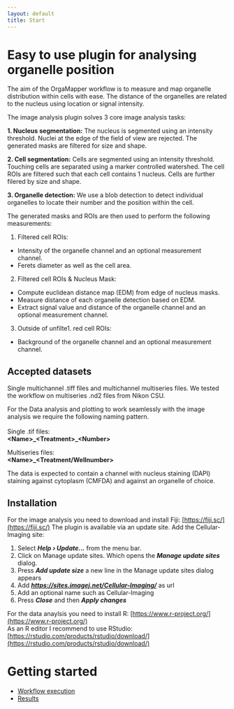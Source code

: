 ```yaml
---
layout: default
title: Start
---
```


# Easy to use plugin for analysing organelle position

The aim of the OrgaMapper workflow is to measure and map organelle distribution within cells with ease.
The distance of the organelles are related to the nucleus using location or signal intensity.

The image analysis plugin solves 3 core image analysis tasks:

**1. Nucleus segmentation:** The nucleus is segmented using an intensity threshold.
Nuclei at the edge of the field of view are rejected.
The generated masks are filtered for size and shape.

**2. Cell segmentation:** Cells are segmented using an intensity threshold.
Touching cells are separated using a marker controlled watershed.
The cell ROIs are filtered such that each cell contains 1 nucleus.
Cells are further filered by size and shape.

**3. Organelle detection:** We use a blob detection to detect individual organelles to locate their number and the position within the cell.

The generated masks and ROIs are then used to perform the following measurements:

1. Filtered cell ROIs:
  - Intensity of the organelle channel and an optional measurement channel.
  - Ferets diameter as well as the cell area.

2. Filtered cell ROIs & Nucleus Mask:
  - Compute euclidean distance map (EDM) from edge of nucleus masks.
  - Measure distance of each organelle detection based on EDM.
  - Extract signal value and distance of the organelle channel and an optional measurement channel.

3. Outside of unfilte1. red cell ROIs:
  - Background of the organelle channel and an optional measurement channel.

## Accepted datasets

Single multichannel .tiff files and multichannel multiseries files. We tested the workflow on multiseries .nd2 files from Nikon CSU.

For the Data analysis and plotting to work seamlessly with the image analysis we require the following naming pattern.<br>
<br>
Single .tif files:<br>
**\<Name\>\_\<Treatment\>\_\<Number\>**

Multiseries files:<br>
**\<Name\>\_\<Treatment/Wellnumber\>**

The data is expected to contain a channel with nucleus staining (DAPI) staining against cytoplasm (CMFDA) and against an organelle of choice.

## Installation

For the image analysis you need to download and install Fiji: [https://fiji.sc/](https://fiji.sc/)
The plugin is available via an update site. Add the Cellular-Imaging site:

1. Select **_Help  › Update...</strong>_** from the menu bar.
2. Click on Manage update sites. Which opens the **_Manage update sites_** dialog.
3. Press **_Add update size_** a new line in the Manage update sites dialog appears
4. Add **_https://sites.imagej.net/Cellular-Imaging/_** as url
5. Add an optional name such as Cellular-Imaging
6. Press **_Close_** and then **_Apply changes_**

For the data anaylsis you need to install R: [https://www.r-project.org/](https://www.r-project.org/)<br>
As an R editor I recommend to use RStudio: [https://rstudio.com/products/rstudio/download/](https://rstudio.com/products/rstudio/download/)


# Getting started

- [Workflow execution](pages/workflow.html)
- [Results](pages/results.html)
